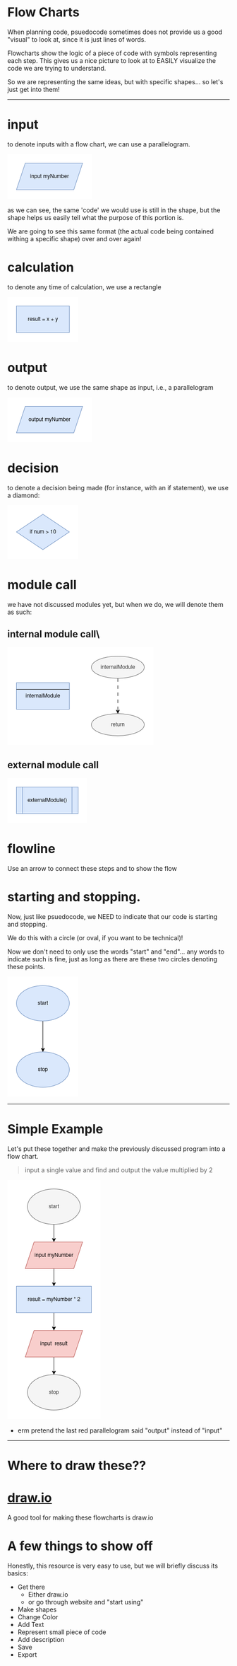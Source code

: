 # Flow Charts

When planning code, psuedocode sometimes does not provide us
a good "visual" to look at, since it is just lines of words.

Flowcharts show the logic of a piece of code with symbols representing each step.
This gives us a nice picture to look at to EASILY visualize the code 
we are trying to understand.

So we are representing the same ideas, but with specific shapes... so let's just get into them!

-----

# input

to denote inputs with a flow chart, we can use a parallelogram.

![input.png](assets/input.png)

as we can see, the same 'code' we would use is still in the shape, 
but the shape helps us easily tell what the purpose of this portion is.

We are going to see this same format (the actual code being contained withing a
specific shape) over and over again!

# calculation

to denote any time of calculation, we use a rectangle

![calculation.png](assets/calculation.png)


# output

to denote output, we use the same shape as input, i.e., a parallelogram

![output.png](assets/output.png)

# decision

to denote a decision being made (for instance, with an if statement), we use a diamond:

![decision.png](assets/decision.png)

# module call

we have not discussed modules yet, but when we do, we will denote them as such:

## internal module call\

![internalModule.png](assets/internalModule.png)

## external module call

![externalModule.png](assets/externalModule.png)

# flowline

Use an arrow to connect these steps and to show the flow

# starting and stopping.

Now, just like psuedocode, we NEED to indicate that our code is starting and stopping.

We do this with a circle (or oval, if you want to be technical)!

Now we don't need to only use the words "start" and "end"...
any words to indicate such is fine, just as long as there are these
two circles denoting these points.

![start-stop.png](assets/start-stop.png)

-----

# Simple Example

Let's put these together and make the previously discussed program into a flow chart.
> input a single value and find and output the value multiplied by 2

![simple_flowchart.png](assets/simple_flowchart.png)

* erm pretend the last red parallelogram said "output" instead of "input"

-----

# Where to draw these??

# [draw.io](https://www.drawio.com/)

A good tool for making these flowcharts is draw.io

# A few things to show off

Honestly, this resource is very easy to use, but we will briefly discuss
its basics:

- Get there
    - Either draw.io
    - or go through website and "start using"
- Make shapes
- Change Color
- Add Text
- Represent small piece of code
- Add description
- Save
- Export